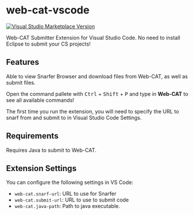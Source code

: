 # web-cat-vscode

[![Visual Studio Marketplace Version](https://img.shields.io/visual-studio-marketplace/v/oliver-ni.web-cat-vscode)](https://marketplace.visualstudio.com/items?itemName=oliver-ni.web-cat-vscode)

Web-CAT Submitter Extension for Visual Studio Code. No need to install Eclipse to submit your CS projects!

## Features

Able to view Snarfer Browser and download files from Web-CAT, as well as submit files.

Open the command pallete with <kbd>Ctrl</kbd> + <kbd>Shift</kbd> + <kbd>P</kbd> and type in **Web-CAT** to see all available commands!

The first time you run the extension, you will need to specify the URL to snarf from and submit to in Visual Studio Code Settings.

## Requirements

Requires Java to submit to Web-CAT.

## Extension Settings

You can configure the following settings in VS Code:

* `web-cat.snarf-url`: URL to use for Snarfer
* `web-cat.submit-url`: URL to use to submit code
* `web-cat.java-path`: Path to java executable.
